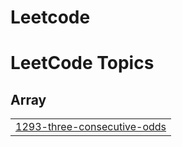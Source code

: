 # Leetcode
<!---LeetCode Topics Start-->
# LeetCode Topics
## Array
|  |
| ------- |
| [1293-three-consecutive-odds](https://github.com/pkanumula/Leetcode/tree/master/1293-three-consecutive-odds) |
<!---LeetCode Topics End-->